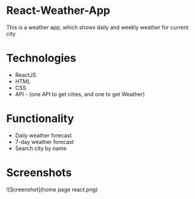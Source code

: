 # React-Weather-App

This is a weather app, which shows daily and weekly weather for current city

# Technologies

 - ReactJS
 - HTML
 - CSS
 - API - (one API to get cities, and one to get Weather)
 
 
 # Functionality
 
  - Daily weather forecast
  - 7-day weather forecast
  - Search city by name


# Screenshots

![Screenshot](home page react.png)
